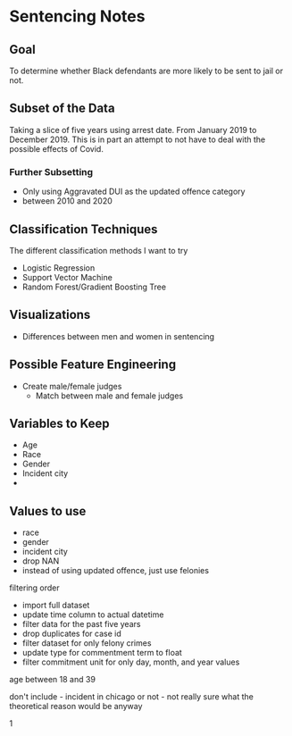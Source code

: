 ﻿# Sentencing Notes
## Goal
To determine whether Black defendants are more likely to be sent to jail or not.

## Subset of the Data
Taking a slice of five years using arrest date. From January 2019 to December 2019.
This is in part an attempt to not have to deal with the possible effects of Covid.

### Further Subsetting
* Only using Aggravated DUI as the updated offence category
* between 2010 and 2020


## Classification Techniques
The different classification methods I want to try
* Logistic Regression
* Support Vector Machine
* Random Forest/Gradient Boosting Tree

## Visualizations
* Differences between men and women in sentencing


## Possible Feature Engineering
* Create male/female judges
	* Match between male and female judges

## Variables to Keep
* Age
* Race
* Gender
* Incident city
*
## Values to use
* race
* gender
* incident city
* drop NAN
* instead of using updated offence, just use felonies



filtering order
* import full dataset
* update time column to actual datetime
* filter data for the past five years
* drop duplicates for case id
* filter dataset for only felony crimes
* update type for commentment term to float
* filter commitment unit for only day, month, and year values


age between 18 and 39

don't include - incident in chicago or not - not really sure what the
theoretical reason would be anyway 




































1
